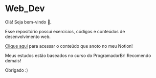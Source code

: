 # Web_Dev

Olá! Seja bem-vindo 🥳.

Esse repositório possui exercícios, códigos e conteúdos de desenvolvimento web.

<a href="https://subdued-process-2ab.notion.site/web_dev-ab749d6f34a04e689299e057e3f27682">Clique aqui</a> para acessar o conteúdo que anoto no meu Notion!

Meus estudos estão baseados no curso do ProgramadorBr! Recomendo demais!

Obrigado :)
